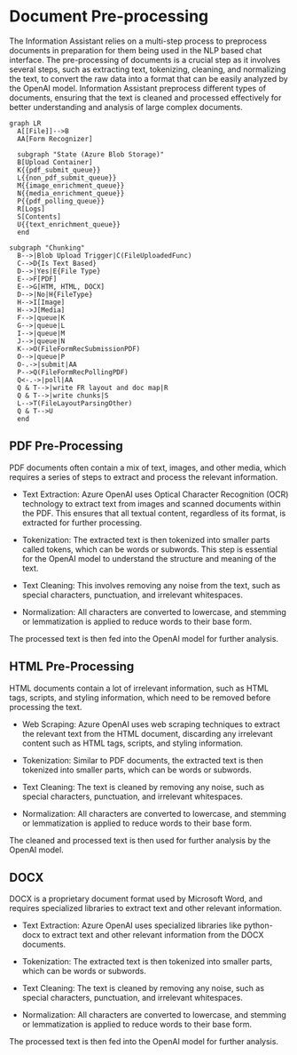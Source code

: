 # Document Pre-processing
The Information Assistant relies on a multi-step process to preprocess documents in preparation for them being used in the NLP based chat interface. 
The pre-processing of documents is a crucial step as it involves several steps, such as extracting text, tokenizing, cleaning, and normalizing the text, to convert the raw data into a format that can be easily analyzed by the OpenAI model. Information Assistant preprocess different types of documents, ensuring that the text is cleaned and processed effectively for better understanding and analysis of large complex documents. 

```mermaid
graph LR
  A[[File]]-->B
  AA[Form Recognizer]

  subgraph "State (Azure Blob Storage)"
  B[Upload Container]
  K{{pdf_submit_queue}}
  L{{non_pdf_submit_queue}}
  M{{image_enrichment_queue}}
  N{{media_enrichment_queue}}
  P{{pdf_polling_queue}}
  R[Logs]
  S[Contents]
  U{{text_enrichment_queue}}
  end

subgraph "Chunking"
  B-->|Blob Upload Trigger|C(FileUploadedFunc)
  C-->D{Is Text Based}
  D-->|Yes|E{File Type}
  E-->F[PDF]
  E-->G[HTM, HTML, DOCX]
  D-->|No|H{FileType}
  H-->I[Image]
  H-->J[Media]
  F-->|queue|K
  G-->|queue|L
  I-->|queue|M
  J-->|queue|N
  K-->O(FileFormRecSubmissionPDF)
  O-->|queue|P
  O-.->|submit|AA
  P-->Q(FileFormRecPollingPDF)
  Q<-.->|poll|AA
  Q & T-->|write FR layout and doc map|R
  Q & T-->|write chunks|S
  L-->T(FileLayoutParsingOther)
  Q & T-->U
  end

```
## PDF Pre-Processing
PDF documents often contain a mix of text, images, and other media, which requires a series of steps to extract and process the relevant information.

- Text Extraction: Azure OpenAI uses Optical Character Recognition (OCR) technology to extract text from images and scanned documents within the PDF. This ensures that all textual content, regardless of its format, is extracted for further processing.

- Tokenization: The extracted text is then tokenized into smaller parts called tokens, which can be words or subwords. This step is essential for the OpenAI model to understand the structure and meaning of the text.

- Text Cleaning: This involves removing any noise from the text, such as special characters, punctuation, and irrelevant whitespaces.

- Normalization: All characters are converted to lowercase, and stemming or lemmatization is applied to reduce words to their base form.

The processed text is then fed into the OpenAI model for further analysis.



## HTML Pre-Processing
HTML documents contain a lot of irrelevant information, such as HTML tags, scripts, and styling information, which need to be removed before processing the text.

- Web Scraping: Azure OpenAI uses web scraping techniques to extract the relevant text from the HTML document, discarding any irrelevant content such as HTML tags, scripts, and styling information.

- Tokenization: Similar to PDF documents, the extracted text is then tokenized into smaller parts, which can be words or subwords.

- Text Cleaning: The text is cleaned by removing any noise, such as special characters, punctuation, and irrelevant whitespaces.

- Normalization: All characters are converted to lowercase, and stemming or lemmatization is applied to reduce words to their base form.

The cleaned and processed text is then used for further analysis by the OpenAI model.

## DOCX
DOCX is a proprietary document format used by Microsoft Word, and requires specialized libraries to extract text and other relevant information.

- Text Extraction: Azure OpenAI uses specialized libraries like python-docx to extract text and other relevant information from the DOCX documents.

- Tokenization: The extracted text is then tokenized into smaller parts, which can be words or subwords.

- Text Cleaning: The text is cleaned by removing any noise, such as special characters, punctuation, and irrelevant whitespaces.

- Normalization: All characters are converted to lowercase, and stemming or lemmatization is applied to reduce words to their base form.

The processed text is then fed into the OpenAI model for further analysis.

